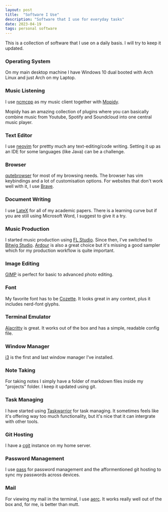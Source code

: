 ```yaml
---
layout: post
title:  "Software I Use"
description: "Software that I use for everyday tasks"
date: 2023-04-19
tags: personal software
---
```


This is a collection of software that I use on a daily basis. I will try to keep it updated. 

### Operating System

On my main desktop machine I have Windows 10 dual booted with Arch Linux and just Arch on my Laptop.

### Music Listening

I use [ncmcpp](https://github.com/ncmpcpp/ncmpcpp) as my music client together with [Mopidy](https://docs.mopidy.com/en/latest/installation/). 

Mopidy has an amazing collection of plugins where you can basically combine music from Youtube, Spotify and Soundcloud into one central music player.

### Text Editor

I use [neovim](https://neovim.io/) for prettty much any text-editing/code writing. Setting it up as an IDE for some languages (like Java) can be a challenge.

### Browser

[qutebrowser](https://www.qutebrowser.org/index.html) for most of my browsing needs. The browser has vim keybindings and a lot of customisation options.
For websites that don't work well with it, I use [Brave](https://brave.com/).

### Document Writing

I use [LateX](https://en.wikipedia.org/wiki/LaTeX) for all of my academic papers. There is a learning curve but if you are still using Microsoft Word, I suggest to give it a try. 

### Music Production 

I started music production using [FL Studio](https://www.image-line.com/). Since then, I've 
switched to [Bitwig Studio](https://www.bitwig.com/). [Ardour](http://ardour.org/) 
is also a great choice but it's missing a good sampler which for my production workflow is quite important.

### Image Editing 

[GIMP](https://www.gimp.org/) is perfect for basic to advanced photo editing. 

### Font

My favorite font has to be [Cozette](https://github.com/slavfox/Cozette). It looks great in any context, plus it includes nerd-font glyphs.

### Terminal Emulator

[Alacritty](https://github.com/alacritty/alacritty) is great. It works out of the box and has a simple, readable config file.

### Window Manager 

[i3](https://i3wm.org/) is the first and last window manager I've installed.

### Note Taking

For taking notes I simply have a folder of markdown files inside my "projects" folder. I keep it updated using git.

### Task Managing

I have started using [Taskwarrior](https://taskwarrior.org/) for task managing. It sometimes feels like it's offering way too much functionality, but it's nice that it can intergrate with other tools.

### Git Hosting

I have a [cgit](https://git.zx2c4.com/cgit/) instance on my home server.

### Password Management

I use [pass](https://www.passwordstore.org/) for password management and the afformentioned git hosting to sync my passwords across devices.

### Mail

For viewing my mail in the terminal, I use [aerc](https://aerc-mail.org/). It works really well out of the box and, for me, is better than mutt.
